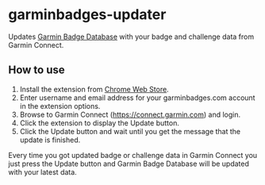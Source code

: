 # garminbadges-updater

Updates [Garmin Badge Database](https://garminbadges.com/) with your badge and challenge data from Garmin Connect.

## How to use
1. Install the extension from [Chrome Web Store](https://chrome.google.com/webstore/detail/leapndollacahbkeedifbljmamdfljna).
2. Enter username and email address for your garminbadges.com account in the extension options.
3. Browse to Garmin Connect (https://connect.garmin.com) and login.
4. Click the extension to display the Update button.
5. Click the Update button and wait until you get the message that the update is finished.

Every time you got updated badge or challenge data in Garmin Connect you just press the Update button and Garmin Badge Database will be updated with your latest data.
